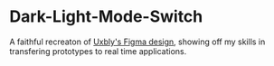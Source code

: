# Dark-Light-Mode-Switch
A faithful recreaton of [Uxbly's Figma design](https://carlgustavh.github.io/Dark-Light-Mode-Switch/), showing off my skills in transfering prototypes to real time applications.
